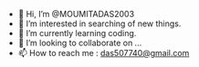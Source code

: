- 👋 Hi, I’m @MOUMITADAS2003
- 👀 I’m interested in searching of new things.
- 🌱 I’m currently learning coding.
- 💞️ I’m looking to collaborate on ...
- 📫 How to reach me : das507740@gmail.com

<!---
MOUMITADAS2003/MOUMITADAS2003 is a ✨ special ✨ repository because its `README.md` (this file) appears on your GitHub profile.
You can click the Preview link to take a look at your changes.
--->

